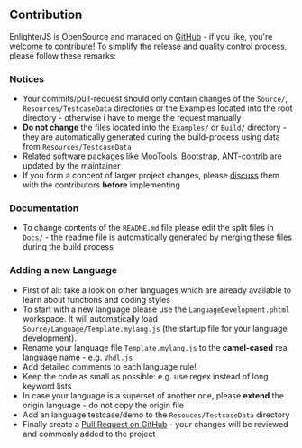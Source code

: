 
Contribution
------------

EnlighterJS is OpenSource and managed on [GitHub](https://github.com/AndiDittrich/EnlighterJS) - if you like, you're welcome to contribute!
To simplify the release and quality control process, please follow these remarks:

### Notices ###
* Your commits/pull-request should only contain changes of the `Source/`, `Resources/TestcaseData` directories or the Examples located into the root directory - otherwise i have to merge the request manually
* **Do not change** the files located into the `Examples/` or `Build/` directory - they are automatically generated during the build-process using data from `Resources/TestcaseData`
* Related software packages like MooTools, Bootstrap, ANT-contrib are updated by the maintainer
* If you form a concept of larger project changes, please [discuss](https://github.com/AndiDittrich/EnlighterJS/issues) them with the contributors **before** implementing

### Documentation ###
* To change contents of the `README.md` file please edit the split files in `Docs/` - the readme file is automatically generated by merging these files during the build process

### Adding a new Language ###
* First of all: take a look on other languages which are already available to learn about functions and coding styles
* To start with a new language please use the `LanguageDevelopment.phtml` workspace. It will automatically load `Source/Language/Template.mylang.js` (the startup file for your language development).
* Rename your language file `Template.mylang.js` to the **camel-cased** real language name - e.g. `Vhdl.js`
* Add detailed comments to each language rule!
* Keep the code as small as possible: e.g. use regex instead of long keyword lists
* In case your language is a superset of another one, please **extend** the origin language - do not copy the origin file
* Add an language testcase/demo to the `Resouces/TestcaseData` directory
* Finally create a [Pull Request on GitHub](https://help.github.com/articles/creating-a-pull-request/) - your changes will be reviewed and commonly added to the project

